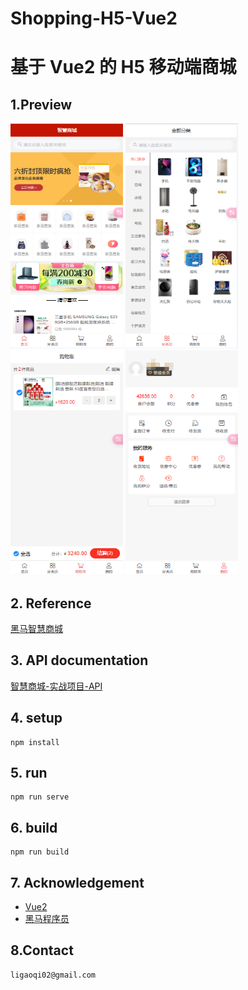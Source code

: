 # Shopping-H5-Vue2 
# 基于 Vue2 的 H5 移动端商城

## 1.Preview
<div>
<img src="./image/Home.png" width="180" height="360">
<img src="./image/Category.png" width="180" height="360">
<img src="./image/Cart.png" width="180" height="360">
<img src="./image/User.png" width="180" height="360">
</div>

## 2. Reference
[黑马智慧商城](https://www.bilibili.com/video/BV1HV4y1a7n4?spm_id_from=333.788.videopod.episodes&vd_source=bad6777c11b618c6cc7845eb5b9d31a6&p=100)

## 3. API documentation
[智慧商城-实战项目-API](https://apifox.com/apidoc/shared-12ab6b18-adc2-444c-ad11-0e60f5693f66/doc-2221080)

## 4. setup
```
npm install
```

## 5. run
```
npm run serve
```

## 6. build
```
npm run build
```

## 7. Acknowledgement
* [Vue2](https://v2.cn.vuejs.org/)
* [黑马程序员](https://space.bilibili.com/37974444)

## 8.Contact
```
ligaoqi02@gmail.com
```